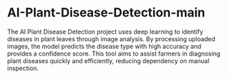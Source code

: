 # AI-Plant-Disease-Detection-main
 The AI Plant Disease Detection project uses deep learning to identify diseases in plant leaves through image analysis. By processing uploaded images, the model predicts the disease type with high accuracy and provides a confidence score. This tool aims to assist farmers in diagnosing plant diseases quickly and efficiently, reducing dependency on manual inspection.

